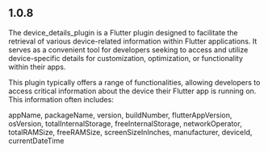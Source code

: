 ## 1.0.8

The device_details_plugin is a Flutter plugin designed to facilitate the retrieval of various device-related information within Flutter applications. It serves as a convenient tool for developers seeking to access and utilize device-specific details for customization, optimization, or functionality within their apps.

This plugin typically offers a range of functionalities, allowing developers to access critical information about the device their Flutter app is running on. This information often includes:

appName,
packageName,
version,
buildNumber,
flutterAppVersion,
osVersion,
totalInternalStorage,
freeInternalStorage,
networkOperator,
totalRAMSize,
freeRAMSize,
screenSizeInInches,
manufacturer,
deviceId,
currentDateTime
